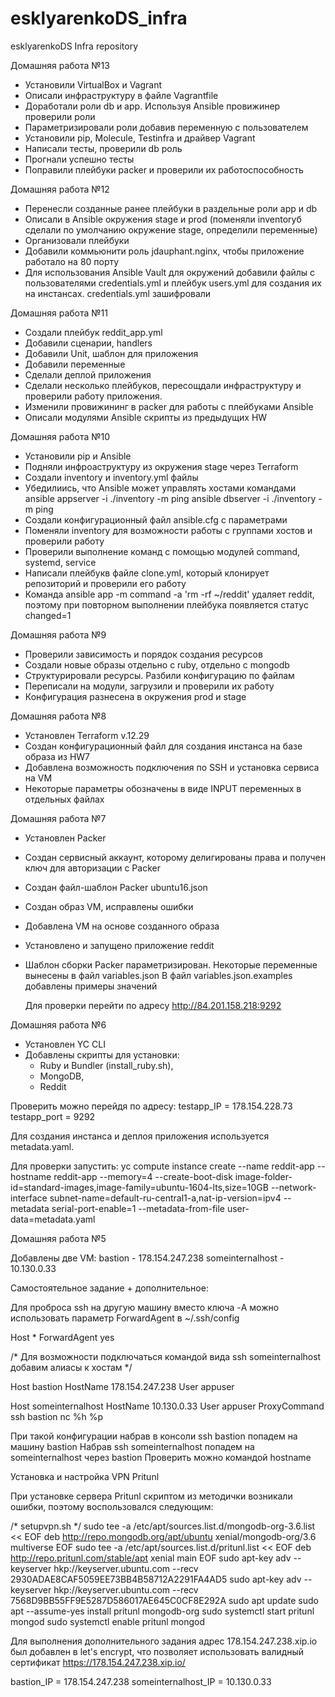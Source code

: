 # esklyarenkoDS_infra
esklyarenkoDS Infra repository

Домашняя работа №13

- Установили VirtualBox и Vagrant
- Описали инфраструктуру в файле Vagrantfile
- Доработали роли db и app. Используя Ansible провижинер проверили роли
- Параметризировали роли добавив переменную с пользователем
- Установили pip, Molecule, Testinfra и драйвер Vagrant
- Написали тесты, проверили db роль
- Прогнали успешно тесты
- Поправили плейбуки packer и проверили их работоспособность

Домашняя работа №12

- Перенесли созданные ранее плейбуки в раздельные роли app и db
- Описали в Ansible окружения stage и prod (поменяли inventoryб сделали по умолчанию
  окружение stage, определили переменные)
- Организовали плейбуки
- Добавили коммьюнити роль jdauphant.nginx, чтобы приложение работало на 80 порту
- Для использования Ansible Vault для окружений добавили файлы с пользователями credentials.yml
  и плейбук users.yml для создания их на инстансах. credentials.yml зашифровали

Домашняя работа №11

- Создали плейбук reddit_app.yml
- Добавили сценарии, handlers
- Добавили Unit, шаблон для приложения
- Добавили переменные
- Сделали деплой приложения
- Сделали несколько плейбуков, пересощдали инфраструктуру
  и проверили работу приложения.
- Изменили провижининг в packer для работы с плейбуками Ansible
- Описали модулями Ansible скрипты из предыдущих HW

Домашняя работа №10

- Установили pip и Ansible
- Подняли инфроаструктуру из окружения stage через Terraform
- Создали inventory и inventory.yml файлы
- Убедилиись, что Ansible может управлять хостами командами
    ansible appserver -i ./inventory -m ping
    ansible dbserver -i ./inventory -m ping
- Создали конфигурационный файл ansible.cfg с параметрами
- Поменяли inventory для возможности работы с группами хостов и проверили работу
- Проверили выполнение команд с помощью модулей command, systemd, service
- Написали плейбукв файле clone.yml, который клонирует репозиторий и проверили его работу
- Команда ansible app -m command -a 'rm -rf ~/reddit' удаляет reddit, поэтому при повторном
  выполнении плейбука появляется статус changed=1

Домашняя работа №9

- Проверили зависимость и порядок создания ресурсов
- Создали новые образы отдельно с ruby, отдельно с mongodb
- Структурировали ресурсы. Разбили конфигурацию по файлам
- Переписали на модули, загрузили и проверили их работу
- Конфигурация разнесена в окружения prod и stage

Домашняя работа №8

- Установлен Terraform v.12.29
- Создан конфигурационный файл для создания инстанса на базе образа из HW7
- Добавлена возможность подключения по SSH и установка сервиса на VM
- Некоторые параметры обозначены в виде INPUT переменных в отдельных файлах

Домашняя работа №7

- Установлен Packer
- Создан сервисный аккаунт, которому делигированы права и получен ключ для авторизации с Packer
- Создан файл-шаблон Packer ubuntu16.json
- Создан образ VM, исправлены ошибки
- Добавлена VM на основе созданного образа
- Установлено и запущено приложение reddit
- Шаблон сборки Packer параметризирован.
  Некоторые переменные вынесены в файл variables.json
  В файл variables.json.examples добавлены примеры значений

  Для проверки перейти по адресу http://84.201.158.218:9292

Домашняя работа №6

- Установлен YC CLI
- Добавлены скрипты для установки:
    - Ruby и Bundler (install_ruby.sh),
	- MongoDB,
    - Reddit

Проверить можно перейдя по адресу:
testapp_IP = 178.154.228.73
testapp_port = 9292

Для создания инстанса и деплоя приложения используется metadata.yaml.

Для проверки запустить:
yc compute instance create   --name reddit-app   --hostname reddit-app   --memory=4   --create-boot-disk image-folder-id=standard-images,image-family=ubuntu-1604-lts,size=10GB   --network-interface subnet-name=default-ru-central1-a,nat-ip-version=ipv4   --metadata serial-port-enable=1   --metadata-from-file user-data=metadata.yaml

Домашняя работа №5

Добавлены две VM:
bastion          - 178.154.247.238
someinternalhost - 10.130.0.33

Самостоятельное задание + дополнительное:

Для проброса ssh на другую машину вместо ключа -A можно использовать параметр ForwardAgent в ~/.ssh/config

Host *
ForwardAgent yes

/* Для возможности подключаться командой вида ssh someinternalhost добавим алиасы к хостам */

Host bastion
HostName 178.154.247.238
User appuser

Host someinternalhost
HostName 10.130.0.33
User  appuser
ProxyCommand ssh bastion nc %h %p

При такой конфигурации набрав в консоли ssh bastion попадем на машину bastion
Набрав ssh someinternalhost попадем на someinternalhost через bastion
Проверить можно командой hostname

Установка и настройка VPN Pritunl

При установке сервера Pritunl скриптом из методички возникали ошибки, поэтому воспользовался следующим:

/* setupvpn.sh */
sudo tee -a /etc/apt/sources.list.d/mongodb-org-3.6.list << EOF
deb http://repo.mongodb.org/apt/ubuntu xenial/mongodb-org/3.6 multiverse
EOF
sudo tee -a /etc/apt/sources.list.d/pritunl.list << EOF
deb http://repo.pritunl.com/stable/apt xenial main
EOF
sudo apt-key adv --keyserver hkp://keyserver.ubuntu.com --recv 2930ADAE8CAF5059EE73BB4B58712A2291FA4AD5
sudo apt-key adv --keyserver hkp://keyserver.ubuntu.com --recv 7568D9BB55FF9E5287D586017AE645C0CF8E292A
sudo apt update
sudo apt --assume-yes install pritunl mongodb-org
sudo systemctl start pritunl mongod
sudo systemctl enable pritunl mongod

Для выполнения дополнительного задания адрес 178.154.247.238.xip.io был добавлен в let's encrypt, что позволяет использовать валидный сертификат
https://178.154.247.238.xip.io/

bastion_IP = 178.154.247.238
someinternalhost_IP = 10.130.0.33
